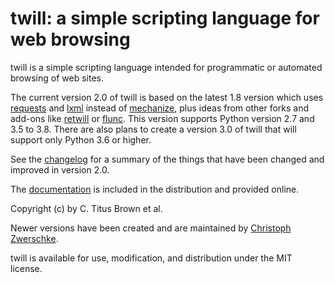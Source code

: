twill: a simple scripting language for web browsing
===================================================

twill is a simple scripting language intended for programmatic or automated browsing of web sites.

The current version 2.0 of twill is based on the latest 1.8 version which uses [requests](https://2.python-requests.org/) and [lxml](https://lxml.de/) instead of [mechanize](http://wwwsearch.sourceforge.net/mechanize/), plus ideas from other forks and add-ons like [retwill](https://bitbucket.org/brandizzi/retwill/) or [flunc](https://www.coactivate.org/projects/flunc/project-home). This version supports Python version 2.7 and 3.5 to 3.8. There are also plans to create a version 3.0 of twill that will support only Python 3.6 or higher.

See the [changelog](https://twill-tools.github.io/twill/changelog.html) for a summary of the things that have been changed and improved in version 2.0.

The [documentation](https://twill-tools.github.io/twill/) is included in the distribution and provided online.

Copyright (c) by C. Titus Brown et al.

Newer versions have been created and are maintained by [Christoph Zwerschke](https://github.com/Cito).
 
twill is available for use, modification, and distribution under the MIT license.
